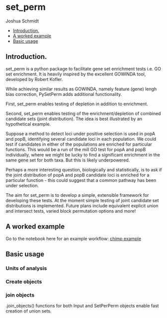 set_perm
================
Joshua Schmidt

-   [Introduction.](#introduction)
-   [A worked example](#a-worked-example)
-   [Basic usage](#basic-usage)
## Introduction.

set_perm is a python package to facilitate gene set enrichment tests
i.e. GO set enrichment. It is heavily inspired by the excellent GOWINDA
tool, developed by Robert Kofler.

While achieving similar results as GOWINDA, namely feature (gene) lengh
bias correction, PySetPerm adds additional functionality.

First, set_perm enables testing of depletion in addition to enrichment.

Second, set_perm enables testing of the enrichment/depletion of
combined candidate sets (joint distribution). The idea is best
illustrated by an hypothetical example.

Suppose a method to detect loci under positive selection is used in popA
and popB, identifying several candidate loci in each population. We
could test if candidates in either of the populations are enriched for
particular functions. This would be a run of the mill GO test for popA and popB
individually, where we might be lucky to find a significant enrichment in the
same gene set for both taxa. But this is likely underpowered.

Perhaps a more interesting question, biologically and statistically, is to
ask if the joint distribution of popA and popB candidate loci is
enriched for a particular function - this could suggest that a common
pathway has been under selection.

The aim for set_perm is to develop a simple, extensible framework for
developing these tests. At the moment simple testing of joint candidate
set distributions is implemented. Future plans include equivalent
explicit union and intersect tests, varied block permutation options and
more!

## A worked example
Go to the notebook here for an example workflow: [chimp example](/test_anlaysis.ipynb)


## Basic usage

### Units of analysis

### Create objects

### join objects
.join\_objects() functions for both Input and SetPerPerm objects enable
fast creation of union sets.


